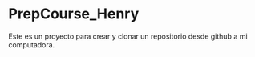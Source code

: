 # PrepCourse_Henry
Este es un proyecto para crear y clonar un repositorio desde github a mi computadora.